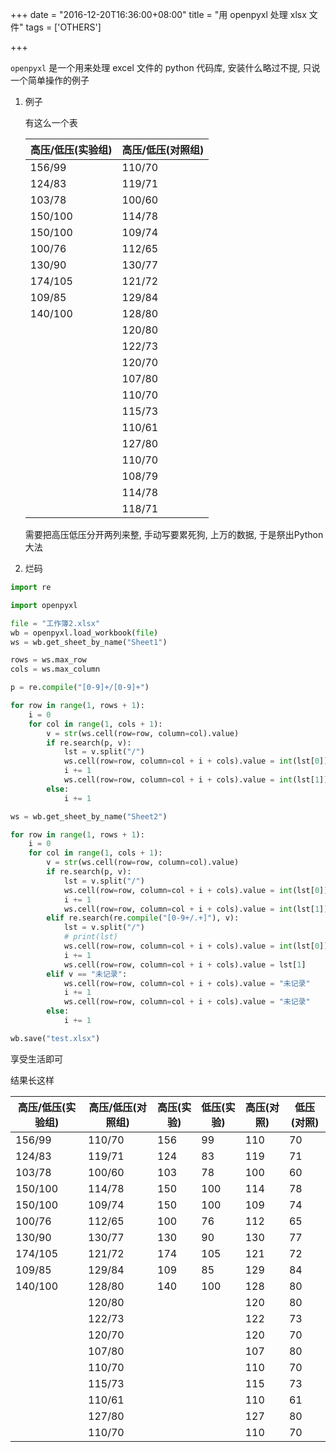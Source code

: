 +++
date = "2016-12-20T16:36:00+08:00"
title = "用 openpyxl 处理 xlsx 文件"
tags = ['OTHERS']

+++

`openpyxl` 是一个用来处理 excel 文件的 python 代码库, 安装什么略过不提, 只说一个简单操作的例子

1. 例子

   有这么一个表

   | 高压/低压(实验组) | 高压/低压(对照组) |
   | ---------- | ---------- |
   | 156/99     | 110/70     |
   | 124/83     | 119/71     |
   | 103/78     | 100/60     |
   | 150/100    | 114/78     |
   | 150/100    | 109/74     |
   | 100/76     | 112/65     |
   | 130/90     | 130/77     |
   | 174/105    | 121/72     |
   | 109/85     | 129/84     |
   | 140/100    | 128/80     |
   |            | 120/80     |
   |            | 122/73     |
   |            | 120/70     |
   |            | 107/80     |
   |            | 110/70     |
   |            | 115/73     |
   |            | 110/61     |
   |            | 127/80     |
   |            | 110/70     |
   |            | 108/79     |
   |            | 114/78     |
   |            | 118/71     |

   需要把高压低压分开两列来整, 手动写要累死狗, 上万的数据, 于是祭出Python大法

2. 烂码

```python
import re

import openpyxl

file = "工作簿2.xlsx"
wb = openpyxl.load_workbook(file)
ws = wb.get_sheet_by_name("Sheet1")

rows = ws.max_row
cols = ws.max_column

p = re.compile("[0-9]+/[0-9]+")

for row in range(1, rows + 1):
    i = 0
    for col in range(1, cols + 1):
        v = str(ws.cell(row=row, column=col).value)
        if re.search(p, v):
            lst = v.split("/")
            ws.cell(row=row, column=col + i + cols).value = int(lst[0])
            i += 1
            ws.cell(row=row, column=col + i + cols).value = int(lst[1])
        else:
            i += 1

ws = wb.get_sheet_by_name("Sheet2")

for row in range(1, rows + 1):
    i = 0
    for col in range(1, cols + 1):
        v = str(ws.cell(row=row, column=col).value)
        if re.search(p, v):
            lst = v.split("/")
            ws.cell(row=row, column=col + i + cols).value = int(lst[0])
            i += 1
            ws.cell(row=row, column=col + i + cols).value = int(lst[1])
        elif re.search(re.compile("[0-9+/.+]"), v):
            lst = v.split("/")
            # print(lst)
            ws.cell(row=row, column=col + i + cols).value = int(lst[0])
            i += 1
            ws.cell(row=row, column=col + i + cols).value = lst[1]
        elif v == "未记录":
            ws.cell(row=row, column=col + i + cols).value = "未记录"
            i += 1
            ws.cell(row=row, column=col + i + cols).value = "未记录"
        else:
            i += 1

wb.save("test.xlsx")

```

享受生活即可

结果长这样

| 高压/低压(实验组) | 高压/低压(对照组) | 高压(实验) | 低压(实验) | 高压(对照) | 低压(对照) |
| ---------- | ---------- | ------ | ------ | ------ | ------ |
| 156/99     | 110/70     | 156    | 99     | 110    | 70     |
| 124/83     | 119/71     | 124    | 83     | 119    | 71     |
| 103/78     | 100/60     | 103    | 78     | 100    | 60     |
| 150/100    | 114/78     | 150    | 100    | 114    | 78     |
| 150/100    | 109/74     | 150    | 100    | 109    | 74     |
| 100/76     | 112/65     | 100    | 76     | 112    | 65     |
| 130/90     | 130/77     | 130    | 90     | 130    | 77     |
| 174/105    | 121/72     | 174    | 105    | 121    | 72     |
| 109/85     | 129/84     | 109    | 85     | 129    | 84     |
| 140/100    | 128/80     | 140    | 100    | 128    | 80     |
|            | 120/80     |        |        | 120    | 80     |
|            | 122/73     |        |        | 122    | 73     |
|            | 120/70     |        |        | 120    | 70     |
|            | 107/80     |        |        | 107    | 80     |
|            | 110/70     |        |        | 110    | 70     |
|            | 115/73     |        |        | 115    | 73     |
|            | 110/61     |        |        | 110    | 61     |
|            | 127/80     |        |        | 127    | 80     |
|            | 110/70     |        |        | 110    | 70     |

